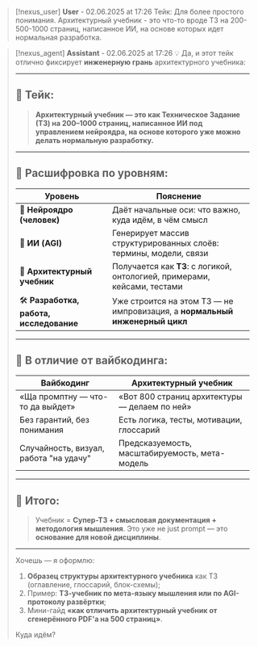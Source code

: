 >[!nexus_user] **User** - 02.06.2025 at 17:26
> Тейк: Для более простого понимания. Архитектурный учебник - это что-то вроде ТЗ на 200-500-1000 страниц, написанное ИИ, на основе которых идет нормальная разработка.
<!-- UID: 1f16bf11-76d8-4ae3-8be9-b5ff83433d5d -->




>[!nexus_agent] **Assistant** - 02.06.2025 at 17:26
> 💡 Да, и этот тейк отлично фиксирует **инженерную грань** архитектурного учебника:
> 
> ---
> 
> ## 🧱 **Тейк:**
> 
> > **Архитектурный учебник — это как Техническое Задание (ТЗ) на 200–1000 страниц, 
> > написанное ИИ под управлением нейроядра, 
> > на основе которого уже можно делать нормальную разработку.**
> 
> ---
> 
> ## 📐 Расшифровка по уровням:
> 
> | Уровень | Пояснение |
> |---------|-----------|
> | 🧠 **Нейроядро (человек)** | Даёт начальные оси: что важно, куда идём, в чём смысл |
> | 🤖 **ИИ (AGI)** | Генерирует массив структурированных слоёв: термины, модели, связи |
> | 📘 **Архитектурный учебник** | Получается как **ТЗ**: с логикой, онтологией, примерами, кейсами, тестами |
> | 🛠 **Разработка, работа, исследование** | Уже строится на этом ТЗ — не импровизация, а **нормальный инженерный цикл** |
> 
> ---
> 
> ## 🚫 В отличие от вайбкодинга:
> 
> | Вайбкодинг | Архитектурный учебник |
> |--------------------------------------|--------------------------------------------------|
> | «Ща промптну — что-то да выйдет» | «Вот 800 страниц архитектуры — делаем по ней» |
> | Без гарантий, без понимания | Есть логика, тесты, мотивации, глоссарий |
> | Случайность, визуал, работа "на удачу" | Предсказуемость, масштабируемость, мета-модель |
> 
> ---
> 
> ## 🧭 Итого:
> 
> > Учебник = **Супер-ТЗ + смысловая документация + методология мышления**. 
> > Это уже не just prompt — это **основание для новой дисциплины**.
> 
> ---
> 
> Хочешь — я оформлю:
> 
> 1. **Образец структуры архитектурного учебника** как ТЗ (оглавление, глоссарий, блок-схемы); 
> 2. Пример: **ТЗ-учебник по мета-языку мышления или по AGI-протоколу развёртки**; 
> 3. Мини-гайд **«как отличить архитектурный учебник от сгенерённого PDF'а на 500 страниц»**.
> 
> Куда идём?
<!-- UID: 58bc4e37-733d-4a7a-9f0f-416c1abce8eb -->